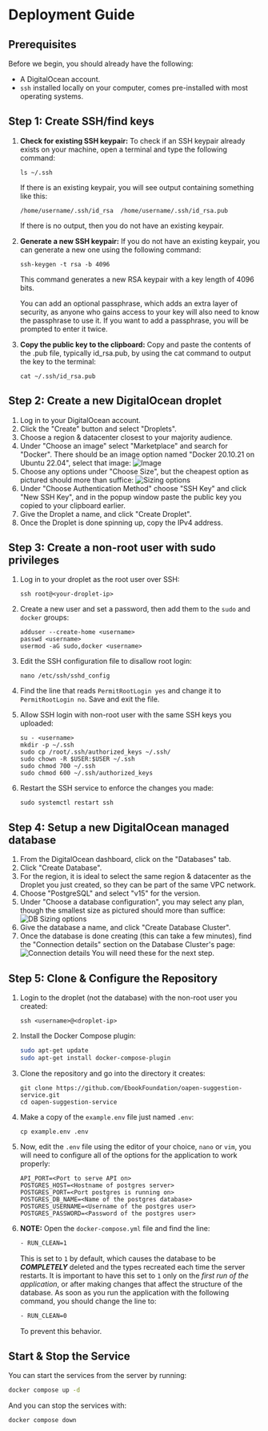 # Deployment Guide

## Prerequisites

Before we begin, you should already have the following:

- A DigitalOcean account.
- `ssh` installed locally on your computer, comes pre-installed with most operating systems.

## Step 1: Create SSH/find keys

1. **Check for existing SSH keypair:** 
To check if an SSH keypair already exists on your machine, open a terminal and type the following command:
    
    ```
    ls ~/.ssh
    ```
    
    If there is an existing keypair, you will see output containing something like this:
    
    ```
    /home/username/.ssh/id_rsa  /home/username/.ssh/id_rsa.pub
    ```
    
    If there is no output, then you do not have an existing keypair.

2. **Generate a new SSH keypair:**
If you do not have an existing keypair, you can generate a new one using the following command:
    
    ```
    ssh-keygen -t rsa -b 4096
    ```
    
    This command generates a new RSA keypair with a key length of 4096 bits.

    You can add an optional passphrase, which adds an extra layer of security, as anyone who gains access to your key will also need to know the passphrase to use it. If you want to add a passphrase, you will be prompted to enter it twice.

3. **Copy the public key to the clipboard:**
Copy and paste the contents of the .pub file, typically id_rsa.pub, by using the cat command to output the key to the terminal:
    
    ```
    cat ~/.ssh/id_rsa.pub
    ```


## Step 2: Create a new DigitalOcean droplet

1. Log in to your DigitalOcean account.
2. Click the "Create" button and select "Droplets".
3. Choose a region & datacenter closest to your majority audience.
4. Under "Choose an image" select "Marketplace" and search for "Docker". There should be an image option named "Docker 20.10.21 on Ubuntu 22.04", select that image:
![Image](https://i.imgur.com/jibKdDq.png)
5. Choose any options under "Choose Size", but the cheapest option as pictured should more than suffice:
![Sizing options](https://i.imgur.com/ZBzsHUV.png)
6. Under "Choose Authentication Method" choose "SSH Key" and click "New SSH Key", and in the popup window paste the public key you copied to your clipboard earlier.
7. Give the Droplet a name, and click "Create Droplet".
8. Once the Droplet is done spinning up, copy the IPv4 address.

## Step 3: Create a non-root user with sudo privileges

1. Log in to your droplet as the root user over SSH:

   ```
   ssh root@<your-droplet-ip>
   ```

2. Create a new user and set a password, then add them to the `sudo` and `docker` groups:

   ```
   adduser --create-home <username>
   passwd <username>
   usermod -aG sudo,docker <username>
   ```

4. Edit the SSH configuration file to disallow root login:

   ```
   nano /etc/ssh/sshd_config
   ```

5. Find the line that reads `PermitRootLogin yes` and change it to `PermitRootLogin no`. Save and exit the file.
7. Allow SSH login with non-root user with the same SSH keys you uploaded:

    ```
    su - <username>
    mkdir -p ~/.ssh
    sudo cp /root/.ssh/authorized_keys ~/.ssh/
    sudo chown -R $USER:$USER ~/.ssh
    sudo chmod 700 ~/.ssh
    sudo chmod 600 ~/.ssh/authorized_keys
    ```

8. Restart the SSH service to enforce the changes you made:

   ```
   sudo systemctl restart ssh
   ```

## Step 4: Setup a new DigitalOcean managed database

1. From the DigitalOcean dashboard, click on the "Databases" tab.
2. Click "Create Database".
3. For the region, it is ideal to select the same region & datacenter as the Droplet you just created, so they can be part of the same VPC network.
4. Choose "PostgreSQL" and select "v15" for the version.
5. Under "Choose a database configuration", you may select any plan, though the smallest size as pictured should more than suffice: ![DB Sizing options](https://i.ibb.co/0GxMzvX/Screenshot-2023-04-10-at-8-23-26-AM.png)
6. Give the database a name, and click "Create Database Cluster".
7. Once the database is done creating (this can take a few minutes), find the "Connection details" section on the Database Cluster's page: ![Connection details](https://i.ibb.co/cg8LtPG/Screenshot-2023-04-10-at-9-01-22-AM.png)
    You will need these for the next step.

## Step 5: Clone & Configure the Repository

1. Login to the droplet (not the database) with the non-root user you created:
    ```
    ssh <username>@<droplet-ip>
    ```
2. Install the Docker Compose plugin:
    ```bash
    sudo apt-get update
    sudo apt-get install docker-compose-plugin
2. Clone the repository and go into the directory it creates:
    ```
    git clone https://github.com/EbookFoundation/oapen-suggestion-service.git
    cd oapen-suggestion-service
    ```
3. Make a copy of the `example.env` file just named `.env`:
    ```
    cp example.env .env
    ```
4. Now, edit the `.env` file using the editor of your choice, `nano` or `vim`, you will need to configure all of the options for the application to work properly:
    ```properties
    API_PORT=<Port to serve API on>
    POSTGRES_HOST=<Hostname of postgres server>
    POSTGRES_PORT=<Port postgres is running on>
    POSTGRES_DB_NAME=<Name of the postgres database>
    POSTGRES_USERNAME=<Username of the postgres user>
    POSTGRES_PASSWORD=<Password of the postgres user>
    ```
5. **NOTE:** Open the `docker-compose.yml` file and find the line:
    ```dockerfile
    - RUN_CLEAN=1
    ```
    This is set to `1` by default, which causes the database to be ***COMPLETELY*** deleted and the types recreated each time the server restarts. It is important to have this set to `1` only on the _first run of the application_, or after making changes that affect the structure of the database. As soon as you run the application with the following command, you should change the line to:
    ```dockerfile
    - RUN_CLEAN=0
    ```
    To prevent this behavior.

## Start & Stop the Service
You can start the services from the server by running:
```bash
docker compose up -d
```
And you can stop the services with:
```bash
docker compose down
```